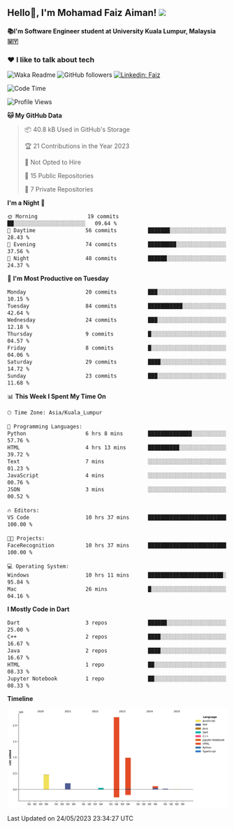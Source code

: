 <h2> Hello👋, I'm Mohamad Faiz Aiman! <img src="https://media.giphy.com/media/12oufCB0MyZ1Go/giphy.gif" width="50"></h2>

#### 📚I'm Software Engineer student at University Kuala Lumpur, Malaysia 🇲🇾
###  ❤️ I like to talk about tech 


![Waka Readme](https://github.com/anmol098/anmol098/workflows/Waka%20Readme/badge.svg)
![GitHub followers](https://img.shields.io/github/followers/faizaiman?label=Follow&style=social)
[![Linkedin: Faiz](https://img.shields.io/badge/-Faiz-blue?style=flat-square&logo=Linkedin&logoColor=white&link=https://www.linkedin.com/in/mohamad-faiz-aiman-623747192/)](https://www.linkedin.com/in/mohamad-faiz-aiman-623747192/)

<!--START_SECTION:waka-->
![Code Time](http://img.shields.io/badge/Code%20Time-102%20hrs%2028%20mins-blue)

![Profile Views](http://img.shields.io/badge/Profile%20Views-68-blue)

**🐱 My GitHub Data** 

> 📦 40.8 kB Used in GitHub's Storage 
 > 
> 🏆 21 Contributions in the Year 2023
 > 
> 🚫 Not Opted to Hire
 > 
> 📜 15 Public Repositories 
 > 
> 🔑 7 Private Repositories 
 > 
**I'm a Night 🦉** 

```text
🌞 Morning                19 commits          ██░░░░░░░░░░░░░░░░░░░░░░░   09.64 % 
🌆 Daytime                56 commits          ███████░░░░░░░░░░░░░░░░░░   28.43 % 
🌃 Evening                74 commits          █████████░░░░░░░░░░░░░░░░   37.56 % 
🌙 Night                  48 commits          ██████░░░░░░░░░░░░░░░░░░░   24.37 % 
```
📅 **I'm Most Productive on Tuesday** 

```text
Monday                   20 commits          ███░░░░░░░░░░░░░░░░░░░░░░   10.15 % 
Tuesday                  84 commits          ███████████░░░░░░░░░░░░░░   42.64 % 
Wednesday                24 commits          ███░░░░░░░░░░░░░░░░░░░░░░   12.18 % 
Thursday                 9 commits           █░░░░░░░░░░░░░░░░░░░░░░░░   04.57 % 
Friday                   8 commits           █░░░░░░░░░░░░░░░░░░░░░░░░   04.06 % 
Saturday                 29 commits          ████░░░░░░░░░░░░░░░░░░░░░   14.72 % 
Sunday                   23 commits          ███░░░░░░░░░░░░░░░░░░░░░░   11.68 % 
```


📊 **This Week I Spent My Time On** 

```text
🕑︎ Time Zone: Asia/Kuala_Lumpur

💬 Programming Languages: 
Python                   6 hrs 8 mins        ██████████████░░░░░░░░░░░   57.76 % 
HTML                     4 hrs 13 mins       ██████████░░░░░░░░░░░░░░░   39.72 % 
Text                     7 mins              ░░░░░░░░░░░░░░░░░░░░░░░░░   01.23 % 
JavaScript               4 mins              ░░░░░░░░░░░░░░░░░░░░░░░░░   00.76 % 
JSON                     3 mins              ░░░░░░░░░░░░░░░░░░░░░░░░░   00.52 % 

🔥 Editors: 
VS Code                  10 hrs 37 mins      █████████████████████████   100.00 % 

🐱‍💻 Projects: 
FaceRecognition          10 hrs 37 mins      █████████████████████████   100.00 % 

💻 Operating System: 
Windows                  10 hrs 11 mins      ████████████████████████░   95.84 % 
Mac                      26 mins             █░░░░░░░░░░░░░░░░░░░░░░░░   04.16 % 
```

**I Mostly Code in Dart** 

```text
Dart                     3 repos             ██████░░░░░░░░░░░░░░░░░░░   25.00 % 
C++                      2 repos             ████░░░░░░░░░░░░░░░░░░░░░   16.67 % 
Java                     2 repos             ████░░░░░░░░░░░░░░░░░░░░░   16.67 % 
HTML                     1 repo              ██░░░░░░░░░░░░░░░░░░░░░░░   08.33 % 
Jupyter Notebook         1 repo              ██░░░░░░░░░░░░░░░░░░░░░░░   08.33 % 
```



**Timeline**

![Lines of Code chart](https://raw.githubusercontent.com/faizaiman/faizaiman/main/assets/bar_graph.png)


 Last Updated on 24/05/2023 23:34:27 UTC
<!--END_SECTION:waka-->
